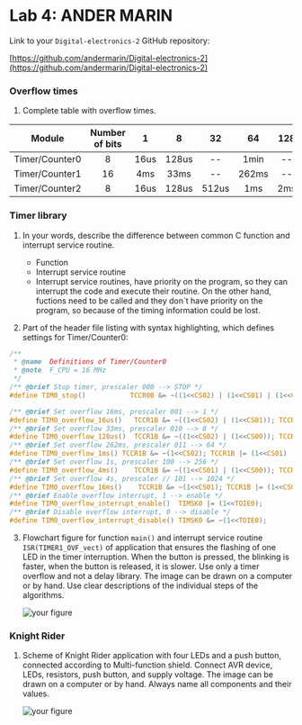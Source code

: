 # Lab 4: ANDER MARIN

Link to your `Digital-electronics-2` GitHub repository:

   [https://github.com/andermarin/Digital-electronics-2](https://github.com/andermarin/Digital-electronics-2)


### Overflow times

1. Complete table with overflow times.

| **Module** | **Number of bits** | **1** | **8** | **32** | **64** | **128** | **256** | **1024** |
| :-: | :-: | :-: | :-: | :-: | :-: | :-: | :-: | :-: |
| Timer/Counter0 | 8  | 16us | 128us | -- | 1min | -- | 4ms | 16ms |
| Timer/Counter1 | 16 | 4ms |  33ms    | -- |262ms | -- | 1sec | 42sec |
| Timer/Counter2 | 8  | 16us |   128us   | 512us   |1ms |  2ms  |4ms |16ms |


### Timer library

1. In your words, describe the difference between common C function and interrupt service routine.
   * Function
   * Interrupt service routine
   * Interrupt service routines, have priority on the program, so they can interrupt the code and execute their routine. On the other hand, fuctions need to be called and they don´t have priority on the program, so because of the timing information could be lost. 

2. Part of the header file listing with syntax highlighting, which defines settings for Timer/Counter0:

```c
/**
 * @name  Definitions of Timer/Counter0
 * @note  F_CPU = 16 MHz
 */
/** @brief Stop timer, prescaler 000 --> STOP */
#define TIM0_stop()           TCCR0B &= ~((1<<CS02) | (1<<CS01) | (1<<CS00));

/** @brief Set overflow 16ms, prescaler 001 --> 1 */
#define TIM0_overflow_16us()   TCCR1B &= ~((1<<CS02) | (1<<CS01)); TCCR1B |= (1<<CS00);
/** @brief Set overflow 33ms, prescaler 010 --> 8 */
#define TIM0_overflow_128us()  TCCR1B &= ~((1<<CS02) | (1<<CS00)); TCCR1B |= (1<<CS01);
/** @brief Set overflow 262ms, prescaler 011 --> 64 */
#define TIM0_overflow_1ms() TCCR1B &= ~(1<<CS02); TCCR1B |= (1<<CS01) | (1<<CS00);
/** @brief Set overflow 1s, prescaler 100 --> 256 */
#define TIM0_overflow_4ms()    TCCR1B &= ~((1<<CS01) | (1<<CS00)); TCCR1B |= (1<<CS02);
/** @brief Set overflow 4s, prescaler // 101 --> 1024 */
#define TIM0_overflow_16ms()    TCCR1B &= ~(1<<CS01); TCCR1B |= (1<<CS02) | (1<<CS00);
/** @brief Enable overflow interrupt, 1 --> enable */
#define TIM0_overflow_interrupt_enable()  TIMSK0 |= (1<<TOIE0);
/** @brief Disable overflow interrupt, 0 --> disable */
#define TIM0_overflow_interrupt_disable() TIMSK0 &= ~(1<<TOIE0);


```

3. Flowchart figure for function `main()` and interrupt service routine `ISR(TIMER1_OVF_vect)` of application that ensures the flashing of one LED in the timer interruption. When the button is pressed, the blinking is faster, when the button is released, it is slower. Use only a timer overflow and not a delay library. The image can be drawn on a computer or by hand. Use clear descriptions of the individual steps of the algorithms.

   ![your figure]()


### Knight Rider

1. Scheme of Knight Rider application with four LEDs and a push button, connected according to Multi-function shield. Connect AVR device, LEDs, resistors, push button, and supply voltage. The image can be drawn on a computer or by hand. Always name all components and their values.

   ![your figure]()
